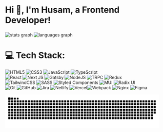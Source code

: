 # Hi 👋, I'm Husam, a Frontend Developer!

###

<div>
  <img src="https://github-readme-stats-replica.vercel.app/api?username=HusamMohammed&theme=dark&show_icons=true&rank_icon=github&hide=issues,stars" height="170" alt="stats graph"  />
  <img src="https://github-readme-stats-replica.vercel.app/api/top-langs/?username=HusamMohammed&theme=dark&hide_border=false&count_private=true&layout=compact&exclude_repo=assembly_project&hide_progress=true" height="150" alt="languages graph"  />
</div>

###

# 💻 Tech Stack:

![HTML5](https://img.shields.io/badge/html5-%23E34F26.svg?style=for-the-badge&logo=html5&logoColor=white) ![CSS3](https://img.shields.io/badge/css3-%231572B6.svg?style=for-the-badge&logo=css3&logoColor=white) ![JavaScript](https://img.shields.io/badge/javascript-%23323330.svg?style=for-the-badge&logo=javascript&logoColor=%23F7DF1E)
![TypeScript](https://img.shields.io/badge/typescript-%23007ACC.svg?style=for-the-badge&logo=typescript&logoColor=white)<br/>
![React](https://img.shields.io/badge/react-%2320232a.svg?style=for-the-badge&logo=react&logoColor=%2361DAFB) ![Next JS](https://img.shields.io/badge/Next-black?style=for-the-badge&logo=next.js&logoColor=white) ![Gatsby](https://img.shields.io/badge/Gatsby-%23663399.svg?style=for-the-badge&logo=gatsby&logoColor=white) ![NodeJS](https://img.shields.io/badge/node.js-6DA55F?style=for-the-badge&logo=node.js&logoColor=white) ![TRPC](https://img.shields.io/badge/tRPC-%232596BE.svg?style=for-the-badge&logo=tRPC&logoColor=white) ![Redux](https://img.shields.io/badge/redux-%23593d88.svg?style=for-the-badge&logo=redux&logoColor=white) </br >
![TailwindCSS](https://img.shields.io/badge/tailwindcss-%2338B2AC.svg?style=for-the-badge&logo=tailwind-css&logoColor=white) ![SASS](https://img.shields.io/badge/SASS-hotpink.svg?style=for-the-badge&logo=SASS&logoColor=white) ![Styled Components](https://img.shields.io/badge/styled--components-DB7093?style=for-the-badge&logo=styled-components&logoColor=white) ![MUI](https://img.shields.io/badge/MUI-%230081CB.svg?style=for-the-badge&logo=mui&logoColor=white) ![Radix UI](https://img.shields.io/badge/radix%20ui-161618.svg?style=for-the-badge&logo=radix-ui&logoColor=white)<br/>
![Git](https://img.shields.io/badge/git-%23F05033.svg?style=for-the-badge&logo=git&logoColor=white) ![GitHub](https://img.shields.io/badge/github-%23121011.svg?style=for-the-badge&logo=github&logoColor=white) ![Jira](https://img.shields.io/badge/jira-%230A0FFF.svg?style=for-the-badge&logo=jira&logoColor=white)
![Netlify](https://img.shields.io/badge/netlify-%23000000.svg?style=for-the-badge&logo=netlify&logoColor=#00C7B7)
![Vercel](https://img.shields.io/badge/vercel-%23000000.svg?style=for-the-badge&logo=vercel&logoColor=white)![Webpack](https://img.shields.io/badge/webpack-%238DD6F9.svg?style=for-the-badge&logo=webpack&logoColor=black) ![Nginx](https://img.shields.io/badge/nginx-%23009639.svg?style=for-the-badge&logo=nginx&logoColor=white) ![Figma](https://img.shields.io/badge/figma-%23F24E1E.svg?style=for-the-badge&logo=figma&logoColor=white)

<picture>
  <source media="(prefers-color-scheme: dark)" srcset="https://raw.githubusercontent.com/HusamMohammed/HusamMohammed/output/github-snake-dark.svg" />
  <source media="(prefers-color-scheme: light)" srcset="https://raw.githubusercontent.com/HusamMohammed/HusamMohammed/output/github-snake.svg" />
  <img alt="github-snake" src="https://raw.githubusercontent.com/HusamMohammed/HusamMohammed/output/github-snake.svg" />
</picture>

<!--
**HusamMohammed/HusamMohammed** is a ✨ _special_ ✨ repository because its `README.md` (this file) appears on your GitHub profile.

Here are some ideas to get you started:

- 🔭 I’m currently working on ...
- 🌱 I’m currently learning ...
- 👯 I’m looking to collaborate on ...
- 🤔 I’m looking for help with ...
- 💬 Ask me about ...
- 📫 How to reach me: ...
- 😄 Pronouns: ...
- ⚡ Fun fact: ...



<!--
![](https://github-readme-stats-replica.vercel.app/api?username=husamMohammed&theme=dark&show_icons=true&rank_icon=github&hide=issues,stars)
![](https://github-readme-stats-replica.vercel.app/api/top-langs/?username=husamMohammed&theme=dark&hide_border=false&count_private=true&layout=compact&exclude_repo=assembly_project&hide_progress=true)
-->
